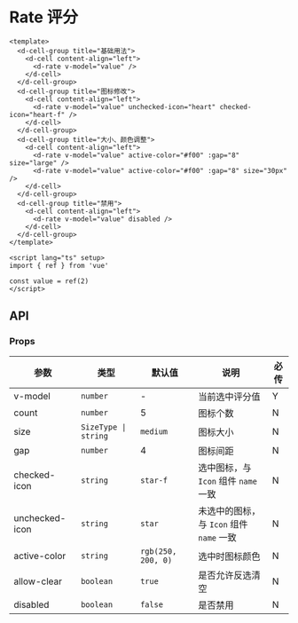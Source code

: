 # Rate 评分

```vue playground=1qh8p78
<template>
  <d-cell-group title="基础用法">
    <d-cell content-align="left">
      <d-rate v-model="value" />
    </d-cell>
  </d-cell-group>
  <d-cell-group title="图标修改">
    <d-cell content-align="left">
      <d-rate v-model="value" unchecked-icon="heart" checked-icon="heart-f" />
    </d-cell>
  </d-cell-group>
  <d-cell-group title="大小、颜色调整">
    <d-cell content-align="left">
      <d-rate v-model="value" active-color="#f00" :gap="8" size="large" />
      <d-rate v-model="value" active-color="#f00" :gap="8" size="30px" />
    </d-cell>
  </d-cell-group>
  <d-cell-group title="禁用">
    <d-cell content-align="left">
      <d-rate v-model="value" disabled />
    </d-cell>
  </d-cell-group>
</template>

<script lang="ts" setup>
import { ref } from 'vue'

const value = ref(2)
</script>
```

## API

### Props

| 参数           | 类型                 | 默认值             | 说明                                     | 必传 |
| -------------- | -------------------- | ------------------ | ---------------------------------------- | ---- |
| v-model        | `number`             | -                  | 当前选中评分值                           | Y    |
| count          | `number`             | 5                  | 图标个数                                 | N    |
| size           | `SizeType \| string` | `medium`           | 图标大小                                 | N    |
| gap            | `number`             | 4                  | 图标间距                                 | N    |
| checked-icon   | `string`             | `star-f`           | 选中图标，与 `Icon` 组件 `name` 一致     | N    |
| unchecked-icon | `string`             | `star`             | 未选中的图标，与 `Icon` 组件 `name` 一致 | N    |
| active-color   | `string`             | `rgb(250, 200, 0)` | 选中时图标颜色                           | N    |
| allow-clear    | `boolean`            | `true`             | 是否允许反选清空                         | N    |
| disabled       | `boolean`            | `false`            | 是否禁用                                 | N    |
